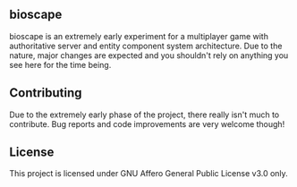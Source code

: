 ## bioscape

bioscape is an extremely early experiment for a multiplayer game with authoritative server and entity component system architecture. Due to the nature, major changes are expected and you shouldn't rely on anything you see here for the time being.


## Contributing

Due to the extremely early phase of the project, there really isn't much to contribute. Bug reports and code improvements are very welcome though!


## License

This project is licensed under GNU Affero General Public License v3.0 only.

